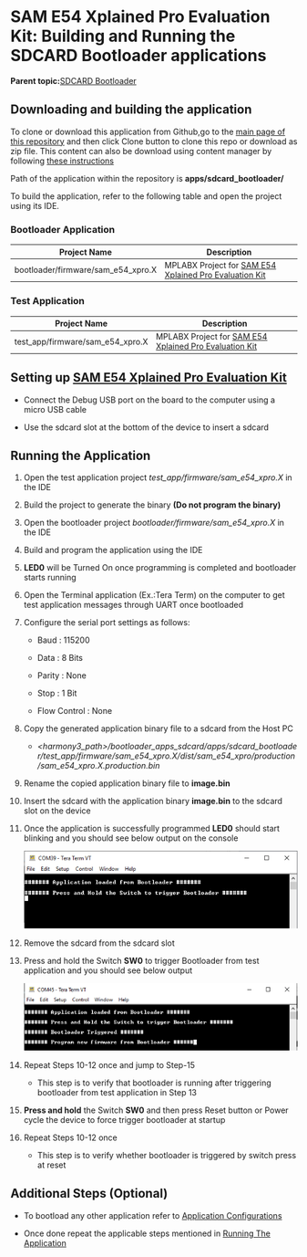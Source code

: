 # SAM E54 Xplained Pro Evaluation Kit: Building and Running the SDCARD Bootloader applications

**Parent topic:**[SDCARD Bootloader](GUID-E295B85B-F655-44BA-B5BF-AE328CFAD74C.md)

## Downloading and building the application

To clone or download this application from Github,go to the [main page of this repository](https://github.com/Microchip-MPLAB-Harmony/bootloader_apps_sdcard) and then click Clone button to clone this repo or download as zip file. This content can also be download using content manager by following [these instructions](https://github.com/Microchip-MPLAB-Harmony/contentmanager/wiki)

Path of the application within the repository is **apps/sdcard\_bootloader/**

To build the application, refer to the following table and open the project using its IDE.

### Bootloader Application

|Project Name|Description|
|------------|-----------|
|bootloader/firmware/sam\_e54\_xpro.X|MPLABX Project for [SAM E54 Xplained Pro Evaluation Kit](https://www.microchip.com/developmenttools/ProductDetails/atsame54-xpro)|

### Test Application

|Project Name|Description|
|------------|-----------|
|test\_app/firmware/sam\_e54\_xpro.X|MPLABX Project for [SAM E54 Xplained Pro Evaluation Kit](https://www.microchip.com/developmenttools/ProductDetails/atsame54-xpro)|

## Setting up [SAM E54 Xplained Pro Evaluation Kit](https://www.microchip.com/developmenttools/ProductDetails/atsame54-xpro)

-   Connect the Debug USB port on the board to the computer using a micro USB cable

-   Use the sdcard slot at the bottom of the device to insert a sdcard


## Running the Application

1.  Open the test application project *test\_app/firmware/sam\_e54\_xpro.X* in the IDE

2.  Build the project to generate the binary **\(Do not program the binary\)**

3.  Open the bootloader project *bootloader/firmware/sam\_e54\_xpro.X* in the IDE

4.  Build and program the application using the IDE

5.  **LED0** will be Turned On once programming is completed and bootloader starts running

6.  Open the Terminal application \(Ex.:Tera Term\) on the computer to get test application messages through UART once bootloaded

7.  Configure the serial port settings as follows:

    -   Baud : 115200

    -   Data : 8 Bits

    -   Parity : None

    -   Stop : 1 Bit

    -   Flow Control : None

8.  Copy the generated application binary file to a sdcard from the Host PC

    -   *<harmony3\_path\>/bootloader\_apps\_sdcard/apps/sdcard\_bootloader/test\_app/firmware/sam\_e54\_xpro.X/dist/sam\_e54\_xpro/production/sam\_e54\_xpro.X.production.bin*

9.  Rename the copied application binary file to **image.bin**

10. Insert the sdcard with the application binary **image.bin** to the sdcard slot on the device

11. Once the application is successfully programmed **LED0** should start blinking and you should see below output on the console

    ![output](GUID-3069D8A1-7C9E-483C-8ACD-2CB83302DE3D-low.png)

12. Remove the sdcard from the sdcard slot

13. Press and hold the Switch **SW0** to trigger Bootloader from test application and you should see below output

    ![output](GUID-1E0923BA-91D0-40D1-B646-6C1172C12DF1-low.png)

14. Repeat Steps 10-12 once and jump to Step-15

    -   This step is to verify that bootloader is running after triggering bootloader from test application in Step 13

15. **Press and hold** the Switch **SW0** and then press Reset button or Power cycle the device to force trigger bootloader at startup

16. Repeat Steps 10-12 once

    -   This step is to verify whether bootloader is triggered by switch press at reset


## Additional Steps \(Optional\)

-   To bootload any other application refer to [Application Configurations](GUID-641ADB02-676E-4999-B96D-44F018028A43.md)

-   Once done repeat the applicable steps mentioned in [Running The Application](#running-the-application)


